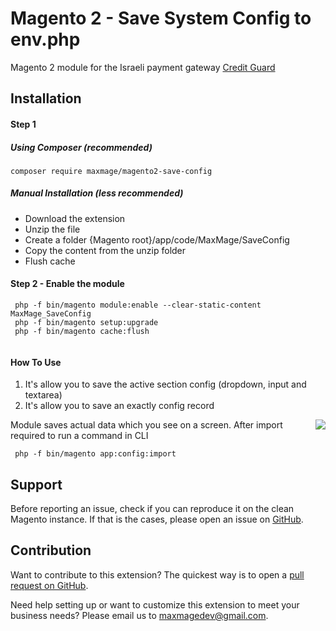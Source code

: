 # Magento 2 - Save System Config to env.php

Magento 2 module for the Israeli payment gateway [Credit Guard](https://www.creditguard.co.il/?lang=en)




## Installation

#### Step 1

##### Using Composer (recommended)

```
composer require maxmage/magento2-save-config
```

##### Manual Installation (less recommended)
 * Download the extension
 * Unzip the file
 * Create a folder {Magento root}/app/code/MaxMage/SaveConfig
 * Copy the content from the unzip folder
 * Flush cache

#### Step 2 -  Enable the module
```
 php -f bin/magento module:enable --clear-static-content MaxMage_SaveConfig
 php -f bin/magento setup:upgrade
 php -f bin/magento cache:flush
 
```
#### How To Use

1. It's allow you to save the active section config (dropdown, input and textarea)
2. It's allow you to save an exactly config record

<img src="https://i.imgur.com/uqVKlfW.png" align="right" />
  
  
Module saves actual data which you see on a screen. After import required to run a command in CLI  

```
 php -f bin/magento app:config:import
```
 
Support
---
Before reporting an issue, check if you can reproduce it on the clean Magento instance.
If that is the cases, please open an issue on [GitHub](https://github.com/MaxMage/magento2-save-config/issues).

Contribution
---
Want to contribute to this extension? The quickest way is to open a [pull request on GitHub](https://help.github.com/articles/using-pull-requests).

Need help setting up or want to customize this extension to meet your business needs? Please email us to maxmagedev@gmail.com.

